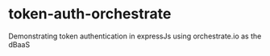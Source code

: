 # token-auth-orchestrate
Demonstrating token authentication in expressJs using orchestrate.io as the dBaaS
